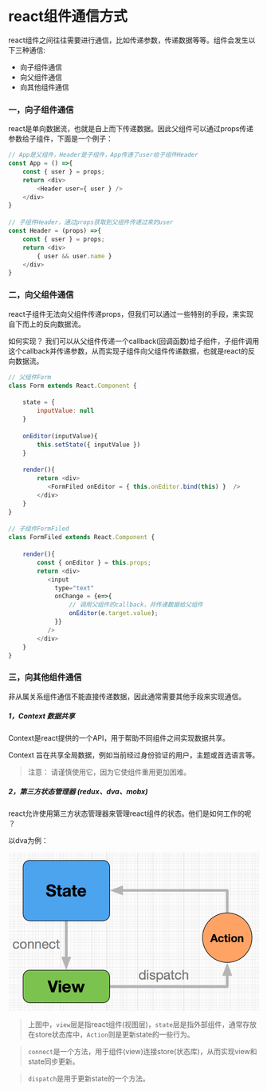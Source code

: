 # react组件通信方式  
react组件之间往往需要进行通信，比如传递参数，传递数据等等。组件会发生以下三种通信:  
* 向子组件通信
* 向父组件通信
* 向其他组件通信

### 一，向子组件通信  
react是单向数据流，也就是自上而下传递数据。因此父组件可以通过props传递参数给子组件，下面是一个例子：
```js
// App是父组件，Header是子组件，App传递了user给子组件Header
const App = () =>{
    const { user } = props;
    return <div>
        <Header user={ user } />
    </div>
}

// 子组件Header，通过props获取到父组件传递过来的user
const Header = (props) =>{
    const { user } = props;
    return <div>
        { user && user.name }
    </div>
}
```

### 二，向父组件通信 
react子组件无法向父组件传递props，但我们可以通过一些特别的手段，来实现自下而上的反向数据流。

如何实现？ 我们可以从父组件传递一个callback(回调函数)给子组件，子组件调用这个callback并传递参数，从而实现子组件向父组件传递数据，也就是react的反向数据流。  

```js
// 父组件Form
class Form extends React.Component { 

    state = {
        inputValue: null
    }

    onEditor(inputValue){
        this.setState({ inputValue })
    }

    render(){
        return <div>
           <FormFiled onEditor = { this.onEditor.bind(this) }  />
        </div>
    }
}

// 子组件FormFiled
class FormFiled extends React.Component {

    render(){
        const { onEditor } = this.props;
        return <div>
           <input 
             type="text" 
             onChange = {e=>{
                 // 调用父组件的callback，并传递数据给父组件
                 onEditor(e.target.value);
             }}
           />
        </div>
    }
}
```

### 三，向其他组件通信

非从属关系组件通信不能直接传递数据，因此通常需要其他手段来实现通信。

##### 1，Context 数据共享
Context是react提供的一个API，用于帮助不同组件之间实现数据共享。  

Context 旨在共享全局数据，例如当前经过身份验证的用户，主题或首选语言等。 

> 注意： 请谨慎使用它，因为它使组件重用更加困难。


##### 2，第三方状态管理器 (redux、dva、mobx)
react允许使用第三方状态管理器来管理react组件的状态。他们是如何工作的呢 ？

以dva为例：    

![dva数据流](../../images/dva.png)

> 上图中，`view`层是指react组件(视图层)，`state`层是指外部组件，通常存放在store状态库中，`Action`则是更新state的一些行为。  

> `connect`是一个方法，用于组件(view)连接store(状态库)，从而实现view和state同步更新。

> `dispatch`是用于更新state的一个方法。